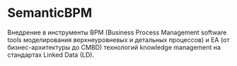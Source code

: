 # SemanticBPM
Внедрение в инструменты BPM (Business Process Management software tools моделирования верхнеуровневых и детальных процессов) и EA (от бизнес-архитектуры до CMBD) технологий knowledge management на стандартах Linked Data (LD). 
